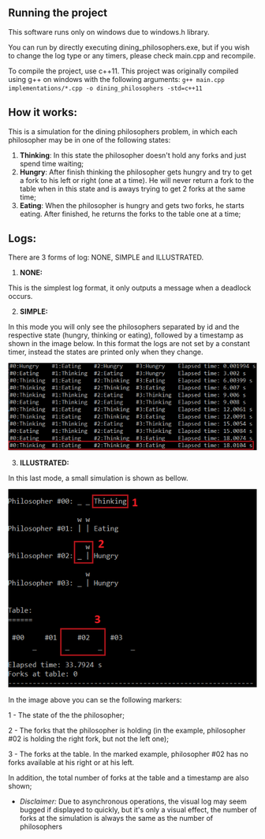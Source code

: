 ## Running the project

This software runs only on windows due to windows.h library.

You can run by directly executing dining_philosophers.exe, but if you wish to change the log type or any timers, please check main.cpp and recompile.

To compile the project, use c++11. This project was originally compiled using g++ on windows with the following arguments: ```g++ main.cpp implementations/*.cpp -o dining_philosophers -std=c++11```

## How it works:

This is a simulation for the dining philosophers problem, in which each philosopher may be in one of the following states:

1. **Thinking**: In this state the philosopher doesn't hold any forks and just spend time waiting;
2. **Hungry**: After finish thinking the philosopher gets hungry and try to get a fork to his left or right (one at a time). He will never return a fork to the table when in this state and is aways trying to get 2 forks at the same time;
3. **Eating**: When the philosopher is hungry and gets two forks, he starts eating. After finished, he returns the forks to the table one at a time;

## Logs:

There are 3 forms of log: NONE, SIMPLE and ILLUSTRATED.

1. **NONE:**

  This is the simplest log format, it only outputs a message when a deadlock occurs.

2. **SIMPLE:**

  In this mode you will only see the philosophers separated by id and the respective state (hungry, thinking or eating), followed by a timestamp as shown in the image below. In this format the logs are not set by a constant timer, instead the states are printed only when they change.

![SIMPLE](https://github.com/12pedro07/FEI-CS/blob/main/CC7261-SistemasDistribuidos/dining_philosophers/imgs/SIMPLE.png)

3. **ILLUSTRATED:**

  In this last mode, a small simulation is shown as bellow.
  
![ILLUSTRATED](https://github.com/12pedro07/FEI-CS/blob/main/CC7261-SistemasDistribuidos/dining_philosophers/imgs/ILLUSTRATED.png)

  In the image above you can se the following markers:
  
  1 - The state of the the philosopher;
  
  2 - The forks that the philosopher is holding (in the example, philosopher #02 is holding the right fork, but not the left one);
  
  3 - The forks at the table. In the marked example, philosopher #02 has no forks available at his right or at his left.

  In addition, the total number of forks at the table and a timestamp are also shown;
  
  
- *Disclaimer:* Due to asynchronous operations, the visual log may seem bugged if displayed to quickly, but it's only a visual effect, the number of forks at the simulation is always the same as the number of philosophers
